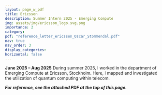 ```yaml
---
layout: page_w_pdf
title: Ericsson
description: Summer Intern 2025 - Emerging Compute
img: assets/img/ericsson_logo.svg.png
importance: 2
category:
pdf: "reference_letter_ericsson_Oscar_Stommendal.pdf"
nav: true
nav_order: 3
display_categories:
horizontal: false
---
```


<!-- markdownlint-disable MD033 -->

**June 2025 – Aug 2025**
During summer 2025, I worked in the department of Emerging Compute at Ericsson, Stockholm. Here, I mapped and investigated the utilization of quantum computing within telecom.

**_For reference, see the attached PDF at the top of this page._**
